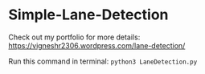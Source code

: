 # Simple-Lane-Detection
Check out my portfolio for more details: https://vigneshr2306.wordpress.com/lane-detection/ </br>

Run this command in terminal: ```python3 LaneDetection.py```
